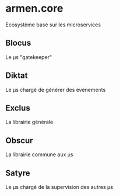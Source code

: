 # armen.core
Ecosystème basé sur les microservices

## Blocus
Le µs "gatekeeper"

## Diktat
Le µs chargé de générer des évènements

## Exclus
La librairie générale

## Obscur
La librairie commune aux µs

## Satyre
Le µs chargé de la supervision des autres µs
